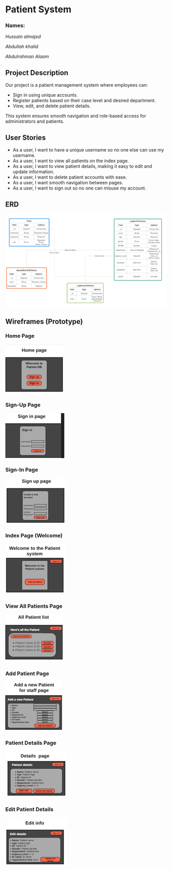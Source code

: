 # Patient System

### Names:

*Hussain almajed*

*Abdullah khalid*

*Abdulrahman Alaam*
## Project Description
Our project is a patient management system where employees can:
- Sign in using unique accounts.
- Register patients based on their case level and desired department.
- View, edit, and delete patient details.

This system ensures smooth navigation and role-based access for administrators and patients.

## User Stories
- As a user, I want to have a unique username so no one else can use my username.
- As a user, I want to view all patients on the index page.
- As a user, I want to view patient details, making it easy to edit and update information.
- As a user, I want to delete patient accounts with ease.
- As a user, I want smooth navigation between pages.
- As a user, I want to sign out so no one can misuse my account.

## ERD
![ERD Diagram](pictures/image-720.png)

## Wireframes (Prototype)

### Home Page
![Home Page](pictures/home.JPG)

### Sign-Up Page
![Sign-Up Page](pictures/sign-up.JPG)

### Sign-In Page
![Sign-In Page](pictures/sign-in.JPG)

### Index Page (Welcome)
![Index Page](pictures/main.JPG)

### View All Patients Page
![All Patients](pictures/all-patients.JPG)

### Add Patient Page
![Add Patient](pictures/add-pateints.JPG)

### Patient Details Page
![Patient Details](pictures/pateint-details.JPG)

### Edit Patient Details
![Edit Details](pictures/edit-info-details.JPG)